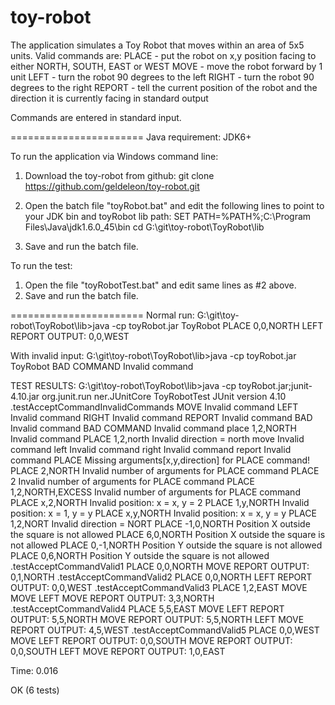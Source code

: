toy-robot
=========

The application simulates a Toy Robot that moves within an area of 5x5 units.
Valid commands are:
PLACE - put the robot on x,y position facing to either NORTH, SOUTH, EAST or WEST
MOVE - move the robot forward by 1 unit
LEFT - turn the robot 90 degrees to the left
RIGHT - turn the robot 90 degrees to the right
REPORT - tell the current position of the robot and the direction it is currently facing 
       in standard output 

Commands are entered in standard input.

=======================
Java requirement: JDK6+

To run the application via Windows command line:
1) Download the toy-robot from github:
git clone https://github.com/geldeleon/toy-robot.git 

2) Open the batch file "toyRobot.bat" and edit the following lines to point to your JDK bin and toyRobot lib path:
SET PATH=%PATH%;C:\Program Files\Java\jdk1.6.0_45\bin
cd G:\git\toy-robot\ToyRobot\lib

3) Save and run the batch file.

To run the test:
1) Open the file "toyRobotTest.bat" and edit same lines as #2 above.
2) Save and run the batch file.

=======================
Normal run:
G:\git\toy-robot\ToyRobot\lib>java -cp toyRobot.jar ToyRobot
PLACE 0,0,NORTH
LEFT
REPORT
OUTPUT: 0,0,WEST

With invalid input:
G:\git\toy-robot\ToyRobot\lib>java -cp toyRobot.jar ToyRobot
BAD COMMAND
Invalid command

TEST RESULTS:
G:\git\toy-robot\ToyRobot\lib>java -cp toyRobot.jar;junit-4.10.jar org.junit.run
ner.JUnitCore ToyRobotTest
JUnit version 4.10
.testAcceptCommandInvalidCommands
MOVE
Invalid command
LEFT
Invalid command
RIGHT
Invalid command
REPORT
Invalid command
BAD
Invalid command
BAD COMMAND
Invalid command
place 1,2,NORTH
Invalid command
PLACE 1,2,north
Invalid direction = north
move
Invalid command
left
Invalid command
right
Invalid command
report
Invalid command
PLACE
Missing arguments[x,y,direction] for PLACE command!
PLACE 2,NORTH
Invalid number of arguments for PLACE command
PLACE 2
Invalid number of arguments for PLACE command
PLACE 1,2,NORTH,EXCESS
Invalid number of arguments for PLACE command
PLACE x,2,NORTH
Invalid position: x = x, y = 2
PLACE 1,y,NORTH
Invalid position: x = 1, y = y
PLACE x,y,NORTH
Invalid position: x = x, y = y
PLACE 1,2,NORT
Invalid direction = NORT
PLACE -1,0,NORTH
Position X outside the square is not allowed
PLACE 6,0,NORTH
Position X outside the square is not allowed
PLACE 0,-1,NORTH
Position Y outside the square is not allowed
PLACE 0,6,NORTH
Position Y outside the square is not allowed
.testAcceptCommandValid1
PLACE 0,0,NORTH
MOVE
REPORT
OUTPUT: 0,1,NORTH
.testAcceptCommandValid2
PLACE 0,0,NORTH
LEFT
REPORT
OUTPUT: 0,0,WEST
.testAcceptCommandValid3
PLACE 1,2,EAST
MOVE
MOVE
LEFT
MOVE
REPORT
OUTPUT: 3,3,NORTH
.testAcceptCommandValid4
PLACE 5,5,EAST
MOVE
LEFT
REPORT
OUTPUT: 5,5,NORTH
MOVE
REPORT
OUTPUT: 5,5,NORTH
LEFT
MOVE
REPORT
OUTPUT: 4,5,WEST
.testAcceptCommandValid5
PLACE 0,0,WEST
MOVE
LEFT
REPORT
OUTPUT: 0,0,SOUTH
MOVE
REPORT
OUTPUT: 0,0,SOUTH
LEFT
MOVE
REPORT
OUTPUT: 1,0,EAST

Time: 0.016

OK (6 tests)


